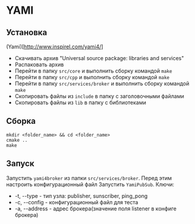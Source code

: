 # YAMI

## Установка

(Yami)[http://www.inspirel.com/yami4/]

* Скачивать архив "Universal source package: libraries and services"
* Распаковать архив
* Перейти в папку ```src/core``` и выполнить сборку командой ```make```
* Перейти в папку ```src/cpp``` и выполнить сборку командой ```make```
* Перейти в папку ```src/services/broker``` и выполнить сборку командой ```make```
* Скопировать файлы из ```include``` в папку с заголовочными файлами
* Скопировать файлы из ```lib``` в папку с библиотеками

## Сборка

```
mkdir <folder_name> && cd <folder_name>
cmake ..
make
```

## Запуск

Запустить ```yami4broker``` из папки ```src/services/broker```. Перед этим настроить конфигурационный файл
Запустить ```YamiPubSub```. Ключи:
* -t, --type - тип узла: publisher, sunscriber, ping_pong
* -c, --config - конфигурационный файл для теста
* -a, --address - адрес брокера(значение поля listener в конфиге брокера)

